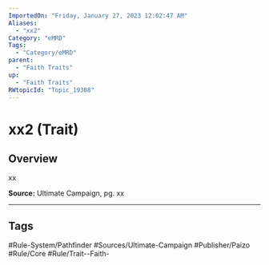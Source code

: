 ```yaml
---
ImportedOn: "Friday, January 27, 2023 12:02:47 AM"
Aliases:
  - "xx2"
Category: "eMRD"
Tags:
  - "Category/eMRD"
parent:
  - "Faith Traits"
up:
  - "Faith Traits"
RWtopicId: "Topic_19308"
---
```

# xx2 (Trait)
## Overview
xx

**Source:** Ultimate Campaign, pg. xx


---
## Tags
#Rule-System/Pathfinder #Sources/Ultimate-Campaign #Publisher/Paizo #Rule/Core #Rule/Trait--Faith-

